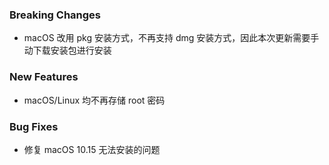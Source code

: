 ### Breaking Changes

- macOS 改用 pkg 安装方式，不再支持 dmg 安装方式，因此本次更新需要手动下载安装包进行安装

### New Features

- macOS/Linux 均不再存储 root 密码

### Bug Fixes

- 修复 macOS 10.15 无法安装的问题
